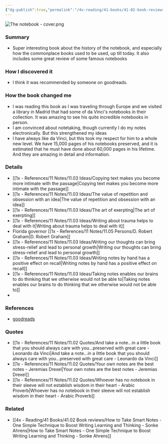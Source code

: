 ```yaml
---
{"dg-publish":true,"permalink":"/4x-reading/41-books/41-02-book-reviews/the-notebook-a-history-of-thinking-on-paper-roland-allen/","title":"The Notebook - A History of Thinking on Paper - Roland Allen","created":"2025-05-30T12:27:06.898+03:00","updated":"2025-06-03T20:13:24.548+03:00"}
---
```


![The notebook - cover.png](/img/user/4x%20-%20Reading/41%20Books/41.02%20Book%20reviews/The%20notebook%20-%20cover.png)
### Summary
- Super interesting book about the history of the notebook, and especially how the commonplace books used to be used, up till today. It also includes some great review of some famous notebooks

### How I discovered it
- I think it was recommended by someone on goodreads.

### How the book changed me
- I was reading this book as I was traveling through Europe and we visited a library in Madrid that had some of da Vinci's notebooks in their collection. It was amazing to see his quite incredible notebooks in person.
- I am convinced about notetaking, though currently I do my notes electronically. But this strengthened my ideas 
- I have always like da Vinci, but this took my respect for him to a whole new level. We have 15,000 pages of his notebooks preserved, and it is estimated that he must have done about 60,000 pages in his lifetime. And they are amazing in detail and information.

### Details
- [[1x - References/11 Notes/11.03 Ideas/Copying text makes you become more intimate with the passage\|Copying text makes you become more intimate with the passage]]
- [[1x - References/11 Notes/11.03 Ideas/The value of repetition and obsession with an idea\|The value of repetition and obsession with an idea]]
- [[1x - References/11 Notes/11.03 Ideas/The art of exerpting\|The art of exerpting]]
- [[1x - References/11 Notes/11.03 Ideas/Writing about trauma helps to deal with it\|Writing about trauma helps to deal with it]]
- Florida governor [[1x - References/11 Notes/11.05 Persons/D. Robert Graham\|D. Robert Graham]]
- [[1x - References/11 Notes/11.03 Ideas/Writing our thoughts can bring stress-relief and lead to personal growth\|Writing our thoughts can bring stress-relief and lead to personal growth]]
- [[1x - References/11 Notes/11.03 Ideas/Writing notes by hand has a positive effect on recall\|Writing notes by hand has a positive effect on recall]]
- [[1x - References/11 Notes/11.03 Ideas/Taking notes enables our brains to do thinking that we otherwise would not be able to\|Taking notes enables our brains to do thinking that we otherwise would not be able to]]
-

### References
- [goodreads](https://www.goodreads.com/book/show/148014534-the-notebook)

### Quotes
- [[1x - References/11 Notes/11.02 Quotes/And take a note...in a little book that you should always care with you...preserved with great care - Leonardo da Vinci\|And take a note...in a little book that you should always care with you...preserved with great care - Leonardo da Vinci]]
- [[1x - References/11 Notes/11.02 Quotes/Your own notes are the best notes - Jeremias Drexel\|Your own notes are the best notes - Jeremias Drexel]]
- [[1x - References/11 Notes/11.02 Quotes/Whoever has no notebook in their sleeve will not establish wisdom in their heart - Arabic Proverb\|Whoever has no notebook in their sleeve will not establish wisdom in their heart - Arabic Proverb]]

### Related
- [[4x - Reading/41 Books/41.02 Book reviews/How to Take Smart Notes - One Simple Technique to Boost Writing Learning and Thinking - Sonke Ahrens\|How to Take Smart Notes - One Simple Technique to Boost Writing Learning and Thinking - Sonke Ahrens]]
